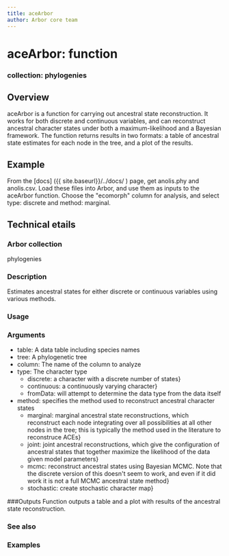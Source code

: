 ```yaml
---
title: aceArbor
author: Arbor core team
---
```


# aceArbor: function

### collection: phylogenies

## Overview

aceArbor is a function for carrying out ancestral state reconstruction. It works for
both discrete and continuous variables, and can reconstruct ancestral character states
under both a maximum-likelihood and a Bayesian framework. The function returns results
in two formats: a table of ancestral state estimates for each node in the tree, and a plot
of the results.

## Example

From the [docs] ({{ site.baseurl}}/../docs/ ) page, get anolis.phy and anolis.csv.
Load these files into Arbor, and use them as inputs to the aceArbor function. Choose
the "ecomorph" column for analysis, and select type: discrete and method: marginal.

## Technical etails

### Arbor collection
phylogenies

### Description
Estimates ancestral states for either discrete or continuous variables using
various methods.

### Usage

### Arguments
- table: A data table including species names
- tree: A phylogenetic tree
- column: The name of the column to analyze
- type: The character type
  - discrete: a character with a discrete number of states}
  - continuous: a continuously varying character}
  - fromData: will attempt to determine the data type from the data itself
- method: specifies the method used to reconstruct ancestral character states
  - marginal: marginal ancestral state reconstructions, which reconstruct each node integrating over all possibilities at all other nodes in the tree; this is typically the method used in the literature to reconstruce ACEs}
  - joint: joint ancestral reconstructions, which give the configuration of ancestral states that together maximize the likelihood of the data given model parameters}
  - mcmc: reconstruct ancestral states using Bayesian MCMC. Note that the discrete version of this doesn't seem to work, and even if it did work it is not a full MCMC ancestral state method}
  - stochastic: create stochastic character map}

###Outputs
Function outputs a table and a plot with results of the ancestral state reconstruction.

### See also

### Examples
